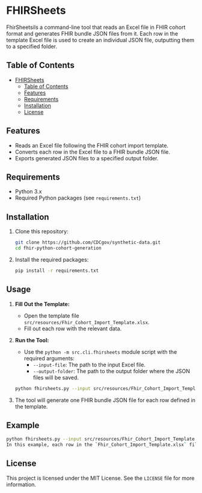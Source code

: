# FHIRSheets

FhirSheetsiIs a command-line tool that reads an Excel file in FHIR cohort format and generates FHIR bundle JSON files from it. Each row in the template Excel file is used to create an individual JSON file, outputting them to a specified folder.

## Table of Contents
- [FHIRSheets](#fhirsheets)
  - [Table of Contents](#table-of-contents)
  - [Features](#features)
  - [Requirements](#requirements)
  - [Installation](#installation)
  - [License](#license)

## Features
- Reads an Excel file following the FHIR cohort import template.
- Converts each row in the Excel file to a FHIR bundle JSON file.
- Exports generated JSON files to a specified output folder.

## Requirements
- Python 3.x
- Required Python packages (see `requirements.txt`)

## Installation
1. Clone this repository:
   ```bash
   git clone https://github.com/CDCgov/synthetic-data.git
   cd fhir-python-cohort-generation
2. Install the required packages:
   ```bash
   pip install -r requirements.txt
## Usage
1. **Fill Out the Template:**
   - Open the template file `src/resources/Fhir_Cohort_Import_Template.xlsx`.
   - Fill out each row with the relevant data.

2. **Run the Tool:**
   - Use the `python -m src.cli.fhirsheets` module script with the required arguments:
     - `--input-file`: The path to the input Excel file.
     - `--output-folder`: The path to the output folder where the JSON files will be saved.

   ```bash
   python fhirsheets.py --input src/resources/Fhir_Cohort_Import_Template.xlsx --output /path/to/output/folder
3. The tool will generate one FHIR bundle JSON file for each row defined in the template.

## Example

```bash
python fhirsheets.py --input src/resources/Fhir_Cohort_Import_Template.xlsx --output ./output_bundles
In this example, each row in the `Fhir_Cohort_Import_Template.xlsx` file will be processed, and a corresponding JSON file will be generated in the `output_bundles` folder.
```

## License
This project is licensed under the MIT License. See the `LICENSE` file for more information.
